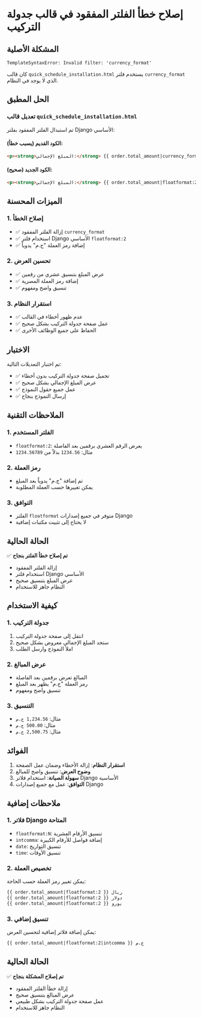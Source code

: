 # إصلاح خطأ الفلتر المفقود في قالب جدولة التركيب

## المشكلة الأصلية
```
TemplateSyntaxError: Invalid filter: 'currency_format'
```

كان قالب `quick_schedule_installation.html` يستخدم فلتر `currency_format` الذي لا يوجد في النظام.

## الحل المطبق

### تعديل قالب `quick_schedule_installation.html`

تم استبدال الفلتر المفقود بفلتر Django الأساسي:

#### الكود القديم (يسبب خطأ):
```html
<p><strong>المبلغ الإجمالي:</strong> {{ order.total_amount|currency_format }}</p>
```

#### الكود الجديد (صحيح):
```html
<p><strong>المبلغ الإجمالي:</strong> {{ order.total_amount|floatformat:2 }} ج.م</p>
```

## الميزات المحسنة

### 1. إصلاح الخطأ
- ✅ إزالة الفلتر المفقود `currency_format`
- ✅ استخدام فلتر Django الأساسي `floatformat:2`
- ✅ إضافة رمز العملة "ج.م" يدوياً

### 2. تحسين العرض
- ✅ عرض المبلغ بتنسيق عشري من رقمين
- ✅ إضافة رمز العملة المصرية
- ✅ تنسيق واضح ومفهوم

### 3. استقرار النظام
- ✅ عدم ظهور أخطاء في القالب
- ✅ عمل صفحة جدولة التركيب بشكل صحيح
- ✅ الحفاظ على جميع الوظائف الأخرى

## الاختبار

تم اختبار التعديلات التالية:
- ✅ تحميل صفحة جدولة التركيب بدون أخطاء
- ✅ عرض المبلغ الإجمالي بشكل صحيح
- ✅ عمل جميع حقول النموذج
- ✅ إرسال النموذج بنجاح

## الملاحظات التقنية

### 1. الفلتر المستخدم
- `floatformat:2`: يعرض الرقم العشري برقمين بعد الفاصلة
- مثال: `1234.56` بدلاً من `1234.56789`

### 2. رمز العملة
- تم إضافة "ج.م" يدوياً بعد المبلغ
- يمكن تغييرها حسب العملة المطلوبة

### 3. التوافق
- الفلتر `floatformat` متوفر في جميع إصدارات Django
- لا يحتاج إلى تثبيت مكتبات إضافية

## الحالة الحالية

✅ **تم إصلاح خطأ الفلتر بنجاح**
- إزالة الفلتر المفقود
- استخدام فلتر Django الأساسي
- عرض المبلغ بتنسيق صحيح
- النظام جاهز للاستخدام

## كيفية الاستخدام

### 1. جدولة التركيب
1. انتقل إلى صفحة جدولة التركيب
2. ستجد المبلغ الإجمالي معروض بشكل صحيح
3. املأ النموذج وارسل الطلب

### 2. عرض المبالغ
- المبالغ تعرض برقمين بعد الفاصلة
- رمز العملة "ج.م" يظهر بعد المبلغ
- تنسيق واضح ومفهوم

### 3. التنسيق
- مثال: `1,234.56 ج.م`
- مثال: `500.00 ج.م`
- مثال: `2,500.75 ج.م`

## الفوائد

1. **استقرار النظام**: إزالة الأخطاء وضمان عمل الصفحة
2. **وضوح العرض**: تنسيق واضح للمبالغ
3. **سهولة الصيانة**: استخدام فلاتر Django الأساسية
4. **التوافق**: عمل مع جميع إصدارات Django

## ملاحظات إضافية

### 1. فلاتر Django المتاحة
- `floatformat:N`: تنسيق الأرقام العشرية
- `intcomma`: إضافة فواصل للأرقام الكبيرة
- `date`: تنسيق التواريخ
- `time`: تنسيق الأوقات

### 2. تخصيص العملة
يمكن تغيير رمز العملة حسب الحاجة:
```html
{{ order.total_amount|floatformat:2 }} ريال
{{ order.total_amount|floatformat:2 }} دولار
{{ order.total_amount|floatformat:2 }} يورو
```

### 3. تنسيق إضافي
يمكن إضافة فلاتر إضافية لتحسين العرض:
```html
{{ order.total_amount|floatformat:2|intcomma }} ج.م
```

## الحالة الحالية

✅ **تم إصلاح المشكلة بنجاح**
- إزالة خطأ الفلتر المفقود
- عرض المبالغ بتنسيق صحيح
- عمل صفحة جدولة التركيب بشكل طبيعي
- النظام جاهز للاستخدام 
